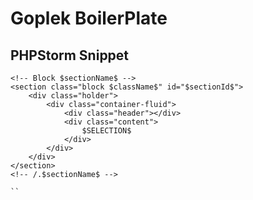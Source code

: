 Goplek BoilerPlate
==================

## PHPStorm Snippet

```code
<!-- Block $sectionName$ -->
<section class="block $className$" id="$sectionId$">
    <div class="holder">
        <div class="container-fluid">
            <div class="header"></div>
            <div class="content">
                $SELECTION$
            </div>
        </div>
    </div>
</section>
<!-- /.$sectionName$ -->

``